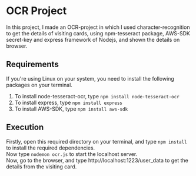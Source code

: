 # OCR Project
In this project, I made an OCR-project in which I used character-recognition to get the details of visiting cards, using npm-tesseract package, AWS-SDK secret-key and express framework of Nodejs, and shown the details on browser.

## Requirements
If you're using Linux on your system, you need to install the following packages on your terminal.
1. To install node-tesseract-ocr, type `npm install node-tesseract-ocr` <br>
2. To install express, type `npm install express` <br>
3. To install AWS-SDK, type `npm install aws-sdk` <br>

## Execution
Firstly, open this required directory on your terminal, and type `npm install` to install the required dependencies. <br> Now type `nodemon ocr.js` to start the localhost server. <br>
Now, go to the browser, and type http://localhost:1223/user_data to get the details from the visiting card.
